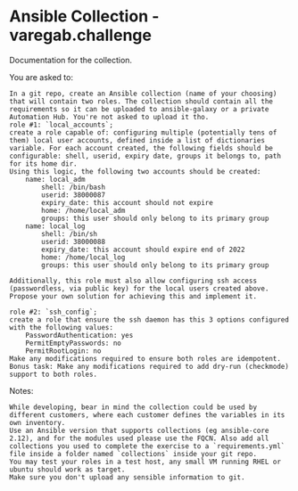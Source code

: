 # Ansible Collection - varegab.challenge

Documentation for the collection.

You are asked to:

    In a git repo, create an Ansible collection (name of your choosing) that will contain two roles. The collection should contain all the requirements so it can be uploaded to ansible-galaxy or a private Automation Hub. You're not asked to upload it tho.
    role #1: `local_accounts`;
    create a role capable of: configuring multiple (potentially tens of them) local user accounts, defined inside a list of dictionaries variable. For each account created, the following fields should be configurable: shell, userid, expiry date, groups it belongs to, path for its home dir.
    Using this logic, the following two accounts should be created:
        name: local_adm
            shell: /bin/bash
            userid: 38000087
            expiry_date: this account should not expire
            home: /home/local_adm
            groups: this user should only belong to its primary group
        name: local_log
            shell: /bin/sh
            userid: 38000088
            expiry_date: this account should expire end of 2022
            home: /home/local_log
            groups: this user should only belong to its primary group

    Additionally, this role must also allow configuring ssh access (passwordless, via public key) for the local users created above. Propose your own solution for achieving this and implement it.

    role #2: `ssh_config`;
    create a role that ensure the ssh daemon has this 3 options configured with the following values:
        PasswordAuthentication: yes
        PermitEmptyPasswords: no
        PermitRootLogin: no
    Make any modifications required to ensure both roles are idempotent.
    Bonus task: Make any modifications required to add dry-run (checkmode) support to both roles.

Notes:

    While developing, bear in mind the collection could be used by different customers, where each customer defines the variables in its own inventory.
    Use an Ansible version that supports collections (eg ansible-core 2.12), and for the modules used please use the FQCN. Also add all collections you used to complete the exercise to a `requirements.yml` file inside a folder named `collections` inside your git repo.
    You may test your roles in a test host, any small VM running RHEL or ubuntu should work as target.
    Make sure you don't upload any sensible information to git.